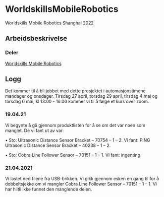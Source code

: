 # WorldskillsMobileRobotics
Worldskills Mobile Robotics Shanghai 2022

## Arbeidsbeskrivelse

### Deler
[Worldskills Mobile Robotics](https://www.studica.co/worldskills-mobile-robotics-collection-shanghai-2022)


## Logg

Det kommer til å bli jobbet med dette prosjektet i automasjonstimene mandager og onsdager. Tirsdag 27 april, torsdag 29 april, tirsdag 4 mai og torsdag 6 mai, kl 13:00 - 16:00 kommer vi til å følge et kurs over zoom. 

### 19.04.21
Vi begynte å gå gjennom produktlisten for å se om det var noen som manglet. De vi fant ut av var:

•	Sto: Ultrasonic Distance Sensor Bracket – 70754 – 1 – 2. 
	Vi fant: PING Ultrasonic Distance Sensor Bracket – 40238 – 1 – 2.

•	Sto: Cobra Line Follower Sensor – 70151 – 1 – 1.
	Vi fant: ingenting


### 21.04.2021
Vi lastet ned filene fra USB-brikken. 
Vi gikk gjennom esken en gang til for å dobbeltsjekke om vi mangler Cobra Line Follower Sensor – 70151 – 1 – 1. Vi har hiitli ikke funnet den manglende delen.
